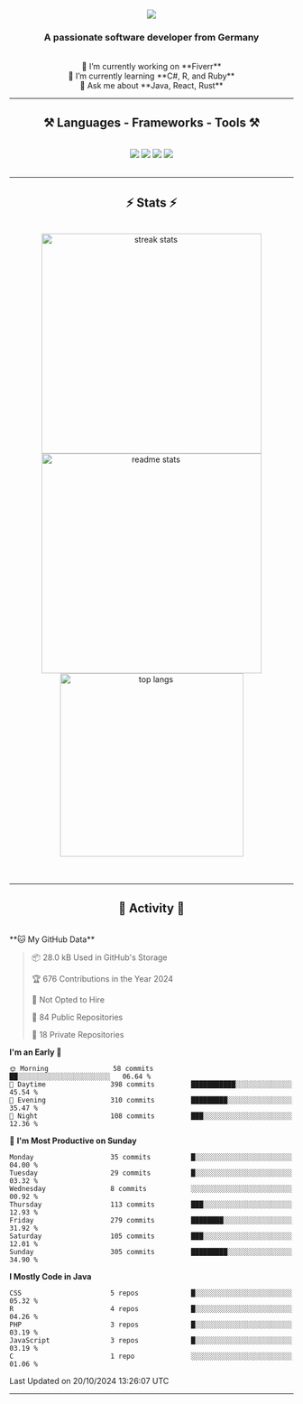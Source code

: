 <h1 align="center">
    <img src="https://readme-typing-svg.herokuapp.com/?font=Righteous&size=35&center=true&vCenter=true&width=500&height=70&duration=4000&lines=Hi+There!+👋;+I'm+Luan+S.!;" />
</h1>

<h3 align="center">A passionate software developer from Germany</h3>

<br/>

<div align="center">
    🔭 I’m currently working on **Fiverr**<br/>
    🌱 I’m currently learning **C#, R, and Ruby**<br/>
    💬 Ask me about **Java, React, Rust**<br/>
</div>

<hr/>

<h2 align="center">⚒️ Languages - Frameworks - Tools ⚒️</h2>
<br/>
<div align="center">
    <img src="https://skillicons.dev/icons?i=react,bootstrap,rust,html,css,github,figma,tailwind,git,r,php,postman" />
    <img src="https://skillicons.dev/icons?i=gradle,ruby,scala,go,postgres,redis,rabbitmq,gradle,java,nextjs,mysql,flask" />
    <img src="https://skillicons.dev/icons?i=angular,vite,vim,bun,c,discordjs,docker,flutter,sqlite,maven,nginx,npm" />
    <img src="https://skillicons.dev/icons?i=nodejs,python,javascript,typescript,kubernetes,firebase,mongodb,c" />
</div>
<br/>
<hr/>

<h2 align="center">⚡ Stats ⚡</h2>
<br/>
<div align="center">
  <img width="390" src="https://github-readme-streak-stats-salesp07.vercel.app/?user=luannndev&count_private=true&theme=react&border_radius=10" alt="streak stats"/>
  <img width="390" src="https://github-readme-stats-salesp07.vercel.app/api?username=luannndev&count_private=true&show_icons=true&theme=react&rank_icon=github&border_radius=10" alt="readme stats" />
  <br/>
  <img width="325" align="center" src="https://github-readme-stats-salesp07.vercel.app/api/top-langs/?username=luannndev&hide=HTML&langs_count=8&layout=compact&theme=react&border_radius=10&size_weight=0.5&count_weight=0.5&exclude_repo=github-readme-stats" alt="top langs" />
</div>
<br/><br/>

<hr/>

<h2 align="center">🐍 Activity 🐍</h2>
<br/>
<!--START_SECTION:waka-->
**🐱 My GitHub Data** 

> 📦 28.0 kB Used in GitHub's Storage 
 > 
> 🏆 676 Contributions in the Year 2024
 > 
> 🚫 Not Opted to Hire
 > 
> 📜 84 Public Repositories 
 > 
> 🔑 18 Private Repositories 
 > 
**I'm an Early 🐤** 

```text
🌞 Morning                58 commits          ██░░░░░░░░░░░░░░░░░░░░░░░   06.64 % 
🌆 Daytime                398 commits         ███████████░░░░░░░░░░░░░░   45.54 % 
🌃 Evening                310 commits         █████████░░░░░░░░░░░░░░░░   35.47 % 
🌙 Night                  108 commits         ███░░░░░░░░░░░░░░░░░░░░░░   12.36 % 
```
📅 **I'm Most Productive on Sunday** 

```text
Monday                   35 commits          █░░░░░░░░░░░░░░░░░░░░░░░░   04.00 % 
Tuesday                  29 commits          █░░░░░░░░░░░░░░░░░░░░░░░░   03.32 % 
Wednesday                8 commits           ░░░░░░░░░░░░░░░░░░░░░░░░░   00.92 % 
Thursday                 113 commits         ███░░░░░░░░░░░░░░░░░░░░░░   12.93 % 
Friday                   279 commits         ████████░░░░░░░░░░░░░░░░░   31.92 % 
Saturday                 105 commits         ███░░░░░░░░░░░░░░░░░░░░░░   12.01 % 
Sunday                   305 commits         █████████░░░░░░░░░░░░░░░░   34.90 % 
```


**I Mostly Code in Java** 

```text
CSS                      5 repos             █░░░░░░░░░░░░░░░░░░░░░░░░   05.32 % 
R                        4 repos             █░░░░░░░░░░░░░░░░░░░░░░░░   04.26 % 
PHP                      3 repos             █░░░░░░░░░░░░░░░░░░░░░░░░   03.19 % 
JavaScript               3 repos             █░░░░░░░░░░░░░░░░░░░░░░░░   03.19 % 
C                        1 repo              ░░░░░░░░░░░░░░░░░░░░░░░░░   01.06 % 
```




 Last Updated on 20/10/2024 13:26:07 UTC
<!--END_SECTION:waka-->
<hr/>

<br/>
